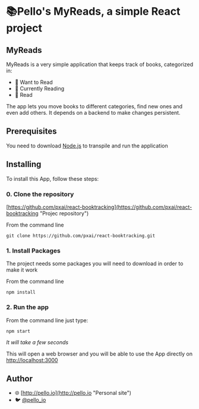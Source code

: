 # 📚Pello's MyReads, a simple React project
## MyReads
MyReads is a very simple application that keeps track of books, categorized in:
- 📙 Want to Read
- 📘 Currently Reading
- 📗 Read

The app lets you move books to different categories, find new ones and even add others.
It depends on a backend to make changes persistent.

## Prerequisites
You need to download [Node.js](https://nodejs.org/es/ "Node.js platform") to transpile and run the application

## Installing
To install this App, follow these steps:

### 0. Clone the repository
[https://github.com/pxai/react-booktracking](https://github.com/pxai/react-booktracking "Projec repository")

From the command line
```
git clone https://github.com/pxai/react-booktracking.git
```
### 1. Install Packages
The project needs some packages you will need to download in order to make it work

From the command line
```
npm install
```
### 2. Run the app
From the command line just type:
```
npm start
```
_It will take a few seconds_

This will open a web browser and you will be able to use the App directly on [http://localhost:3000](http://localhost:3000)
## Author
- 🌐 [http://pello.io](http://pello.io "Personal site")
- 🐦 [@pello_io](https://twitter.com/pello_io "My twitter.")

